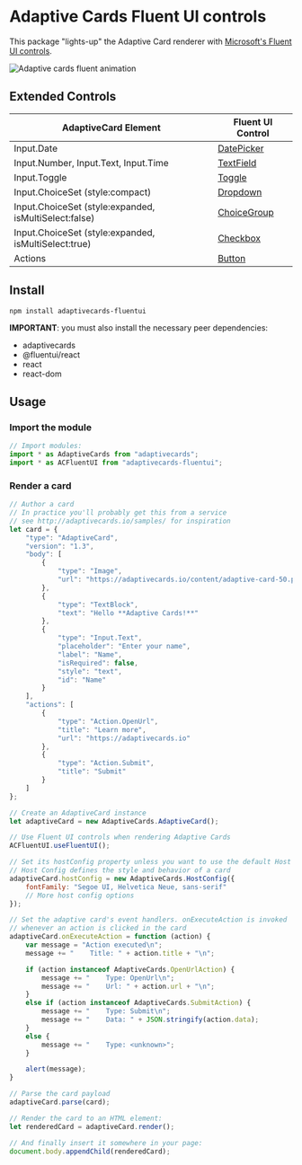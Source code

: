 # Adaptive Cards Fluent UI controls

This package "lights-up" the Adaptive Card renderer with [Microsoft's Fluent UI controls](https://developer.microsoft.com/en-us/fluentui#/).

![Adaptive cards fluent animation](https://raw.githubusercontent.com/microsoft/AdaptiveCards/main/source/nodejs/adaptivecards-fluent/adaptivecards-fluent.gif)


## Extended Controls

| AdaptiveCard Element                                  | Fluent UI Control                                                                     |
| ----------------------------------------------------- | ------------------------------------------------------------------------------------- |
| Input.Date                                            | [DatePicker](https://developer.microsoft.com/en-us/fluentui#/controls/web/datepicker)   |
| Input.Number, Input.Text, Input.Time                  | [TextField](https://developer.microsoft.com/en-us/fluentui#/controls/web/textfield)     |
| Input.Toggle                                          | [Toggle](https://developer.microsoft.com/en-us/fluentui#/controls/web/toggle)           |
| Input.ChoiceSet (style:compact)                       | [Dropdown](https://developer.microsoft.com/en-us/fluentui#/controls/web/dropdown)       |
| Input.ChoiceSet (style:expanded, isMultiSelect:false) | [ChoiceGroup](https://developer.microsoft.com/en-us/fluentui#/controls/web/choicegroup) |
| Input.ChoiceSet (style:expanded, isMultiSelect:true)  | [Checkbox](https://developer.microsoft.com/en-us/fluentui#/controls/web/checkbox)       |
| Actions                                               | [Button](https://developer.microsoft.com/en-us/fluentui#/controls/web/button)           |

## Install

```console
npm install adaptivecards-fluentui
```

**IMPORTANT**: you must also install the necessary peer dependencies:

* adaptivecards
* @fluentui/react
* react
* react-dom

## Usage

### Import the module

```js
// Import modules:
import * as AdaptiveCards from "adaptivecards";
import * as ACFluentUI from "adaptivecards-fluentui";
```

### Render a card

```js
// Author a card
// In practice you'll probably get this from a service
// see http://adaptivecards.io/samples/ for inspiration
let card = {
    "type": "AdaptiveCard",
    "version": "1.3",
    "body": [
        {
            "type": "Image",
            "url": "https://adaptivecards.io/content/adaptive-card-50.png"
        },
        {
            "type": "TextBlock",
            "text": "Hello **Adaptive Cards!**"
        },
		{
			"type": "Input.Text",
			"placeholder": "Enter your name",
			"label": "Name",
			"isRequired": false,
			"style": "text",
			"id": "Name"
		}
    ],
    "actions": [
        {
            "type": "Action.OpenUrl",
            "title": "Learn more",
            "url": "https://adaptivecards.io"
        },
        {
            "type": "Action.Submit",
            "title": "Submit"
        }
    ]
};

// Create an AdaptiveCard instance
let adaptiveCard = new AdaptiveCards.AdaptiveCard();

// Use Fluent UI controls when rendering Adaptive Cards
ACFluentUI.useFluentUI();

// Set its hostConfig property unless you want to use the default Host Config
// Host Config defines the style and behavior of a card
adaptiveCard.hostConfig = new AdaptiveCards.HostConfig({
    fontFamily: "Segoe UI, Helvetica Neue, sans-serif"
    // More host config options
});

// Set the adaptive card's event handlers. onExecuteAction is invoked
// whenever an action is clicked in the card
adaptiveCard.onExecuteAction = function (action) {
	var message = "Action executed\n";
	message += "    Title: " + action.title + "\n";

	if (action instanceof AdaptiveCards.OpenUrlAction) {
		message += "    Type: OpenUrl\n";
		message += "    Url: " + action.url + "\n";
	}
	else if (action instanceof AdaptiveCards.SubmitAction) {
		message += "    Type: Submit\n";
		message += "    Data: " + JSON.stringify(action.data);
	}
	else {
		message += "    Type: <unknown>";
	}

	alert(message);
}

// Parse the card payload
adaptiveCard.parse(card);

// Render the card to an HTML element:
let renderedCard = adaptiveCard.render();

// And finally insert it somewhere in your page:
document.body.appendChild(renderedCard);
```
